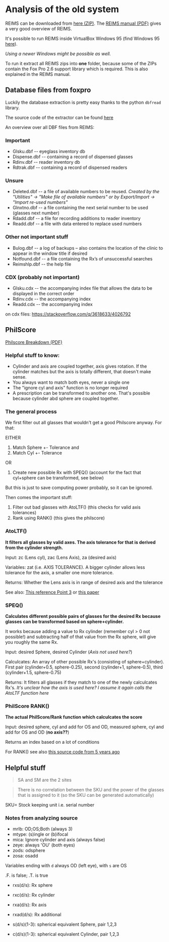 # Analysis of the old system

REIMS can be downloaded from [here (ZIP)](/reims-new.zip). The [REIMS manual (PDF)](/reims-manual.pdf) gives a very good overview of REIMS.

It's possible to run REIMS inside VirtualBox Windows 95 (find Windows 95 [here](https://archive.org/details/windows_95_vdi)).

_Using a newer Windows might be possible as well._

To run it extract all REIMS zips into **one** folder, because some of the ZIPs contain the Fox Pro 2.6 support library which is required. This is also explained in the REIMS manual.

## Database files from foxpro

Luckily the database extraction is pretty easy thanks to the python `dbfread` library.

The source code of the extractor can be found [here](https://github.com/reims2/reims_dbf_extractor)

An overview over all DBF files from REIMS:

### Important

- Glsku.dbf -- eyeglass inventory db
- Dispense.dbf -- containing a record of dispensed glasses
- Rdinv.dbf -- reader inventory db
- Rdtrak.dbf -- containing a record of dispensed readers

### Unsure

- Deleted.dbf -- a file of available numbers to be reused. _Created by the "Utilities" -> "Make file of available numbers" or by Export/Import -> "Import re-used numbers"_
- Glnxtno.dbf -- a file containing the next serial number to be used (glasses next number)
- Rdadd.dbf -- a file for recording additions to reader inventory
- Readd.dbf -- a file with data entered to replace used numbers

### Other not important stuff

- Bulog.dbf -- a log of backups – also contains the location of the clinic to appear in the window title if desired
- Notfound.dbf -- a file containing the Rx’s of unsuccessful searches
- Reimshlp.dbf -- the help file

### CDX (probably not important)

- Glsku.cdx -- the accompanying index file that allows the data to be displayed in the correct order
- Rdinv.cdx -- the accompanying index
- Readd.cdx -- the accompanying index

on cdx files: https://stackoverflow.com/q/3618633/4026792

## PhilScore

[Philscore Breakdown (PDF)](/philscore-breakdown.pdf)

### Helpful stuff to know:

- Cylinder and axis are coupled together, axis gives rotation. If the cylinder matches but the axis is totally different, that doesn't make sense.
- You always want to match both eyes, never a single one
- The "ignore cyl and axis" function is no longer required
- A prescription can be transformed to another one. That's possible because cylinder abd sphere are coupled together.

### The general process

We first filter out all glasses that wouldn't get a good Philscore anyway. For that:

EITHER

1.  Match Sphere +- Tolerance and
2.  Match Cyl +- Tolerance

OR

1.  Create new possible Rx with SPEQ() (account for the fact that cyl+sphere can be transformed, see below)

But this is just to save computing power probably, so it can be ignored.

Then comes the important stuff:

1. Filter out bad glasses with AtoLTF() (this checks for valid axis tolerances)
2. Rank using RANK() (this gives the philscore)

### AtoLTF()

**It filters all glasses by valid axes. The axis tolerance for that is derived from the cylinder strength.**

Input: zc (Lens cyl), zac (Lens Axis), za (desired axis)

Variables: zat (i.e. AXIS TOLERANCE). A bigger cylinder allows less tolerance for the axis, a smaller one more tolerance.

Returns: Whether the Lens axis is in range of desired axis and the tolerance

See also: [This reference Point 3](https://www.thevisioncouncil.org/sites/default/files/ANSI%20Z80%201-2015_Quick%20Reference%20v2.pdf) or [this paper](https://www.ncbi.nlm.nih.gov/pmc/articles/PMC6431005/)

### SPEQ()

**Calculates different possible pairs of glasses for the desired Rx because glasses can be transformed based on sphere+cylinder.**

It works because adding a value to Rx cylinder (remember cyl > 0 not possible!) and subtracting half of that value from the Rx sphere, will give you roughly the same Rx.

Input: desired Sphere, desired Cylinder (_Axis not used here?_)

Calculcates: An array of other possible Rx's (consisting of sphere+cylinder). First pair (cylinder+0.5, sphere-0.25), second (cylinder+1, sphere-0.5), third (cylinder+1.5, sphere-0.75)

Returns: It filters all glasses if they match to one of the newly calculcates Rx's. _It's unclear how the axis is used here? I assume it again calls the AtoLTF function here_

### PhilScore RANK()

**The actual PhilScore/Rank function which calculcates the score**

Input: desired sphere, cyl and add for OS and OD, measured sphere, cyl and add for OS and OD (**no axis??**)

Returns an index based on a lot of conditions

For RANK() see also [this source code from 5 years ago](https://github.com/reims2/reims-web/blob/58a412ef6185b83e2b5dde96f5bd800d2fb63ecb/app/records/eyeglassRecords.ts#L151-L172)

## Helpful stuff

> SA and SM are the 2 sites

> There is no correlation between the SKU and the power of the glasses that is assigned to it (so the SKU can be generated automatically)

SKU= Stock keeping unit i.e. serial number

### Notes from analyzing source

- mrlb: OD;OS;Both (always 3)
- mtype: (s)ingle or (b)ifocal
- mica: Ignore cylinder and axis (always false)
- zeye: always 'OU' (both eyes)
- zods: odsphere
- zosa: osadd

Variables ending with `d` always OD (left eye), with `s` are OS

.F. is false; .T. is true

- rxs(d/s): Rx sphere
- rxc(d/s): Rx cylinder
- rxa(d/s): Rx axis
- rxad(d/s): Rx additional

- s(d/s)(1-3): spherical equivalent Sphere, pair 1,2,3
- c(d/s)(1-3): spherical equivalent Cylinder, pair 1,2,3

